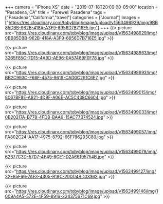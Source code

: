 +++
camera = "iPhone XS"
date = "2019-07-18T20:00:00-05:00"
location = "Pasadena, CA"
title = "Farewell Pasadena"
tags = ["Pasadena","California","travel"]
categories = ["Journal"]
images = ["https://res.cloudinary.com/tobyblog/image/upload/v1563498929/img/9BB85DBB-962B-418A-A3F9-6956D7B716E5.jpg"]
+++
{{< picture src="https://res.cloudinary.com/tobyblog/image/upload/v1563498929/img/9BB85DBB-962B-418A-A3F9-6956D7B716E5.jpg" >}}
<!--more-->

{{< picture src="https://res.cloudinary.com/tobyblog/image/upload/v1563498963/img/3265F85C-7D15-4A9D-AE96-0A57469F0F78.jpg" >}}

{{< picture src="https://res.cloudinary.com/tobyblog/image/upload/v1563498993/img/BB2C993C-F66F-4575-9619-CAD0C291C6E7.jpg" >}}

{{< picture src="https://res.cloudinary.com/tobyblog/image/upload/v1563499015/img/8067BF8E-A921-4D8F-A06E-AC5C438C6604.jpg" >}}

{{< picture src="https://res.cloudinary.com/tobyblog/image/upload/v1563499033/img/0B20217A-B778-4FD8-BAA9-15AC77B74524.jpg" >}}

{{< picture src="https://res.cloudinary.com/tobyblog/image/upload/v1563499057/img/FA802C24-AA17-4975-8792-66F786293C80.jpg" >}}

{{< picture src="https://res.cloudinary.com/tobyblog/image/upload/v1563499079/img/62377C3D-57D7-4F49-8CE1-D2A66195754B.jpg" >}}

{{< picture src="https://res.cloudinary.com/tobyblog/image/upload/v1563499127/img/32E95F66-7AE3-4305-B19C-20DD4BD03363.jpg" >}}

{{< picture src="https://res.cloudinary.com/tobyblog/image/upload/v1563499146/img/1009A4A5-572E-4F59-8916-234375671C69.jpg" >}}
